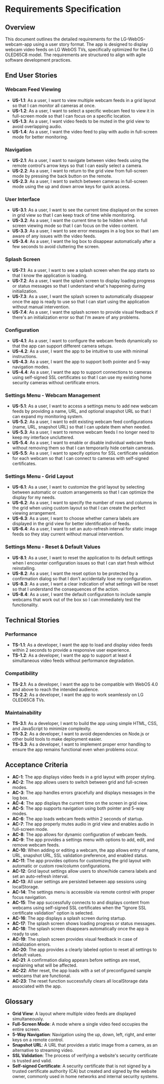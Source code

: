 # Requirements Specification

## Overview
This document outlines the detailed requirements for the LG-WebOS-webcam-app using a user story format. The app is designed to display webcam video feeds on LG WebOS TVs, specifically optimized for the LG OLED65C8 model. The requirements are structured to align with agile software development practices.

## End User Stories

### Webcam Feed Viewing
- **US-1.1**: As a user, I want to view multiple webcam feeds in a grid layout so that I can monitor all cameras at once.
- **US-1.2**: As a user, I want to select a specific webcam feed to view it in full-screen mode so that I can focus on a specific location.
- **US-1.3**: As a user, I want video feeds to be muted in the grid view to avoid overlapping audio.
- **US-1.4**: As a user, I want the video feed to play with audio in full-screen mode for better monitoring.

### Navigation
- **US-2.1**: As a user, I want to navigate between video feeds using the remote control's arrow keys so that I can easily select a camera.
- **US-2.2**: As a user, I want to return to the grid view from full-screen mode by pressing the back button on the remote.
- **US-2.3**: As a user, I want to switch between cameras in full-screen mode using the up and down arrow keys for quick access.

### User Interface
- **US-3.1**: As a user, I want to see the current time displayed on the screen in grid view so that I can keep track of time while monitoring.
- **US-3.2**: As a user, I want the current time to be hidden when in full screen viewing mode so that I can focus on the video content.
- **US-3.3**: As a user, I want to see error messages in a log box so that I am aware of any issues with the video feeds.
- **US-3.4**: As a user, I want the log box to disappear automatically after a few seconds to avoid cluttering the screen.

### Splash Screen
- **US-7.1**: As a user, I want to see a splash screen when the app starts so that I know the application is loading.
- **US-7.2**: As a user, I want the splash screen to display loading progress or status messages so that I understand what's happening during initialization.
- **US-7.3**: As a user, I want the splash screen to automatically disappear once the app is ready to use so that I can start using the application without manual intervention.
- **US-7.4**: As a user, I want the splash screen to provide visual feedback if there's an initialization error so that I'm aware of any problems.

### Configuration
- **US-4.1**: As a user, I want to configure the webcam feeds dynamically so that the app can support different camera setups.
- **US-4.2**: As a user, I want the app to be intuitive to use with minimal instructions.
- **US-4.3**: As a user, I want the app to support both pointer and 5-way navigation modes.
- **US-4.4**: As a user, I want the app to support connections to cameras using self-signed SSL certificates so that I can use my existing home security cameras without certificate errors.

### Settings Menu - Webcam Management
- **US-5.1**: As a user, I want to access a settings menu to add new webcam feeds by providing a name, URL, and optional snapshot URL so that I can expand my monitoring system.
- **US-5.2**: As a user, I want to edit existing webcam feed configurations (name, URL, snapshot URL) so that I can update them when needed.
- **US-5.3**: As a user, I want to remove webcam feeds I no longer need to keep my interface uncluttered.
- **US-5.4**: As a user, I want to enable or disable individual webcam feeds without removing them so that I can temporarily hide certain cameras.
- **US-5.5**: As a user, I want to specify options for SSL certificate validation for each webcam so that I can connect to cameras with self-signed certificates.

### Settings Menu - Grid Layout
- **US-6.1**: As a user, I want to customize the grid layout by selecting between automatic or custom arrangements so that I can optimize the display for my needs.
- **US-6.2**: As a user, I want to specify the number of rows and columns in the grid when using custom layout so that I can create the perfect viewing arrangement.
- **US-6.3**: As a user, I want to choose whether camera labels are displayed in the grid view for better identification of feeds.
- **US-6.4**: As a user, I want to set an auto-refresh interval for static image feeds so they stay current without manual intervention.

### Settings Menu - Reset & Default Values
- **US-8.1**: As a user, I want to reset the application to its default settings when I encounter configuration issues so that I can start fresh without reinstalling.
- **US-8.2**: As a user, I want the reset option to be protected by a confirmation dialog so that I don't accidentally lose my configuration.
- **US-8.3**: As a user, I want a clear indication of what settings will be reset so that I understand the consequences of the action.
- **US-8.4**: As a user, I want the default configuration to include sample webcams that work out of the box so I can immediately test the functionality.

## Technical Stories

### Performance
- **TS-1.1**: As a developer, I want the app to load and display video feeds within 2 seconds to provide a responsive user experience.
- **TS-1.2**: As a developer, I want the app to support at least 4 simultaneous video feeds without performance degradation.

### Compatibility
- **TS-2.1**: As a developer, I want the app to be compatible with WebOS 4.0 and above to reach the intended audience.
- **TS-2.2**: As a developer, I want the app to work seamlessly on LG OLED65C8 TVs.

### Maintainability
- **TS-3.1**: As a developer, I want to build the app using simple HTML, CSS, and JavaScript to minimize complexity.
- **TS-3.2**: As a developer, I want to avoid dependencies on Node.js or other build tools to make deployment easier.
- **TS-3.3**: As a developer, I want to implement proper error handling to ensure the app remains functional even when problems occur.

## Acceptance Criteria
- **AC-1**: The app displays video feeds in a grid layout with proper styling.
- **AC-2**: The app allows users to switch between grid and full-screen modes.
- **AC-3**: The app handles errors gracefully and displays messages in the log box.
- **AC-4**: The app displays the current time on the screen in grid view.
- **AC-5**: The app supports navigation using both pointer and 5-way modes.
- **AC-6**: The app loads webcam feeds within 2 seconds of startup.
- **AC-7**: The app properly mutes audio in grid view and enables audio in full-screen mode.
- **AC-8**: The app allows for dynamic configuration of webcam feeds.
- **AC-9**: The app provides a settings menu with options to add, edit, and remove webcam feeds.
- **AC-10**: When adding or editing a webcam, the app allows entry of name, URL, snapshot URL, SSL validation preference, and enabled status.
- **AC-11**: The app provides options for customizing the grid layout with automatic or custom row/column configurations.
- **AC-12**: Grid layout settings allow users to show/hide camera labels and set an auto-refresh interval.
- **AC-13**: All user settings are persisted between app sessions using localStorage.
- **AC-14**: The settings menu is accessible via remote control with proper focus navigation.
- **AC-15**: The app successfully connects to and displays content from webcams using self-signed SSL certificates when the "Ignore SSL certificate validation" option is selected.
- **AC-16**: The app displays a splash screen during startup.
- **AC-17**: The splash screen shows loading progress or status messages.
- **AC-18**: The splash screen disappears automatically once the app is ready to use.
- **AC-19**: The splash screen provides visual feedback in case of initialization errors.
- **AC-20**: The app provides a clearly labeled option to reset all settings to default values.
- **AC-21**: A confirmation dialog appears before settings are reset, explaining what will be affected.
- **AC-22**: After reset, the app loads with a set of preconfigured sample webcams that are functional.
- **AC-23**: The reset function successfully clears all localStorage data associated with the app.

## Glossary
- **Grid View**: A layout where multiple video feeds are displayed simultaneously.
- **Full-Screen Mode**: A mode where a single video feed occupies the entire screen.
- **5-Way Navigation**: Navigation using the up, down, left, right, and enter keys on a remote control.
- **Snapshot URL**: A URL that provides a static image from a camera, as an alternative to streaming video.
- **SSL Validation**: The process of verifying a website's security certificate is trusted and valid.
- **Self-signed Certificate**: A security certificate that is not signed by a trusted certificate authority (CA) but created and signed by the website owner, commonly used in home networks and internal security systems.
